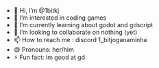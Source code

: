- 👋 Hi, I’m @1bitkj
- 👀 I’m interested in coding games
- 🌱 I’m currently learning about godot and gdscript
- 💞️ I’m looking to collaborate on nothing (yet)
- 📫 How to reach me : discord 1_bitjoganaminha
- 😄 Pronouns: her/him
- ⚡ Fun fact: im good at gd

<!---
1bitkj/1bitkj is a ✨ special ✨ repository because its `README.md` (this file) appears on your GitHub profile.
You can click the Preview link to take a look at your changes.
--->

